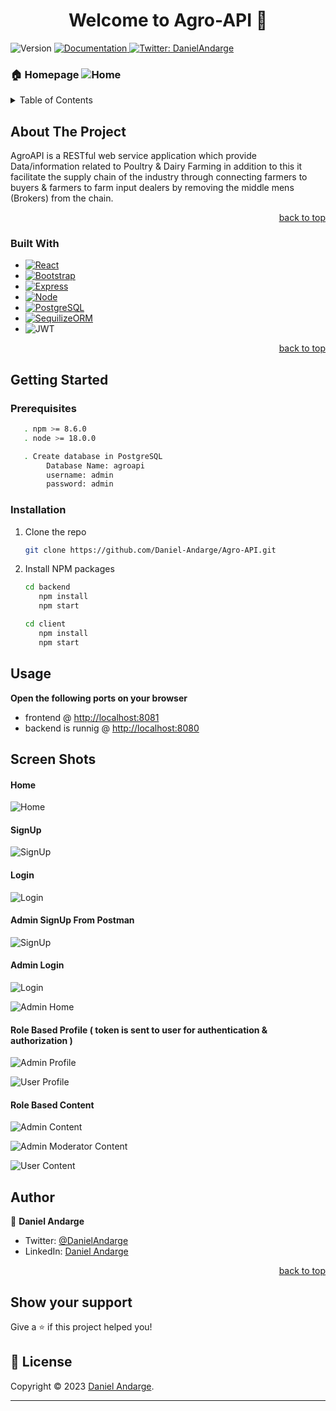 <h1 align="center">Welcome to Agro-API 👋</h1>
<p>
  <img alt="Version" src="https://img.shields.io/badge/version-1.0-blue.svg?cacheSeconds=2592000" />
  <a href="y" target="_blank">
    <img alt="Documentation" src="https://img.shields.io/badge/documentation-yes-brightgreen.svg" />
  </a>
<!--   <a href="DanielAndarge" target="_blank">
    <img alt="License:" src="https://img.shields.io/badge/License-y-yellow.svg" />
  </a> -->
  <a href="https://twitter.com/DanielAndarge" target="_blank">
    <img alt="Twitter: DanielAndarge" src="https://img.shields.io/twitter/follow/DanielAndarge.svg?style=social" />
  </a>
</p>

### 🏠 Homepage ![Home](images/Home.png?raw=true)

<!-- TABLE OF CONTENTS -->
<details>
  <summary>Table of Contents</summary>
  <ol>
    <li>
      <a href="#about-the-project">About The Project</a>
      <ul>
        <li><a href="#built-with">Built With</a></li>
      </ul>
    </li>
    <li>
      <a href="#getting-started">Getting Started</a>
      <ul>
        <li><a href="#prerequisites">Prerequisites</a></li>
        <li><a href="#installation">Installation</a></li>
      </ul>
    </li>
    <li><a href="#usage">Usage</a></li>
    <li><a href="#Screen Shots">Screen Shots</a></li>
    <li><a href="#Author">Author</a></li>
        <li><a href="#Show your support">Show your support</a></li>
    <li><a href="#license">License</a></li>
  </ol>
</details>

<!-- ABOUT THE PROJECT -->

## About The Project

<!--
### Agro-API -->

AgroAPI is a RESTful web service application which provide Data/information related to Poultry & Dairy Farming in addition to this it facilitate the supply chain of the industry through connecting farmers to buyers & farmers to farm input dealers by removing the middle mens (Brokers) from the chain.

<p align="right"><a href="#readme-top">back to top</a></p>

### Built With

- [![React][React.js]][React-url]
- [![Bootstrap][Bootstrap.com]][Bootstrap-url]
- [![Express][Express.js]][Express-url]
- [![Node][Node.js]][Node-url]
- [![PostgreSQL][PostgreSQL]][PostgreSQL-url]
- [![SequilizeORM][SequilizeORM]][Sequilize-url]
- ![JWT](https://img.shields.io/badge/JWT-black?style=for-the-badge&logo=JSON%20web%20tokens)

<p align="right"><a href="#readme-top">back to top</a></p>

<!--### ✨ [Demo](y) -->

## Getting Started

### Prerequisites

```sh
   . npm >= 8.6.0
   . node >= 18.0.0

   . Create database in PostgreSQL
        Database Name: agroapi
        username: admin
        password: admin
```

### Installation

1. Clone the repo
   ```sh
   git clone https://github.com/Daniel-Andarge/Agro-API.git
   ```
2. Install NPM packages

   ```sh
   cd backend
      npm install
      npm start

   cd client
      npm install
      npm start
   ```

## Usage

**Open the following ports on your browser**

- frontend @ [http://localhost:8081](http://localhost:8081)
- backend is runnig @ [http://localhost:8080](http://localhost:8080)

## Screen Shots

#### Home

![Home](images/Home.png?raw=true)

#### SignUp

![SignUp ](images/signup.png?raw=true)

#### Login

![Login](images/login.png?raw=true)


#### Admin SignUp From Postman 

![SignUp ](images/admin_Signup.png?raw=true)

#### Admin Login

![Login](images/AdminLogin.png?raw=true)

![Admin Home](images/adminHome.png?raw=true) 

#### Role Based Profile ( token is sent to user for authentication & authorization )

![Admin Profile](images/adminBoard.png?raw=true)

![User Profile](images/Role_Based_Profile.png?raw=true)

#### Role Based Content

![Admin Content](images/admin2.png?raw=true)

![Admin Moderator Content](images/admin3.png?raw=true)

![User Content](images/Role_Based_Content.png?raw=true)

## Author

👤 **Daniel Andarge**

- Twitter: [@DanielAndarge](https://twitter.com/DanielAndarge)
- LinkedIn: [Daniel Andarge](https://www.linkedin.com/in/danielandarge/)

<p align="right"><a href="#readme-top">back to top</a></p>

## Show your support

Give a ⭐️ if this project helped you!

## 📝 License

Copyright © 2023 [Daniel Andarge](https://github.com/Daniel-Andarge).

---

<!-- MARKDOWN LINKS & IMAGES -->

[contributors-shield]: https://img.shields.io/github/contributors/github_username/repo_name.svg?style=for-the-badge
[contributors-url]: https://github.com/github_username/repo_name/graphs/contributors
[forks-shield]: https://img.shields.io/github/forks/github_username/repo_name.svg?style=for-the-badge
[forks-url]: https://github.com/github_username/repo_name/network/members
[stars-shield]: https://img.shields.io/github/stars/github_username/repo_name.svg?style=for-the-badge
[stars-url]: https://github.com/github_username/repo_name/stargazers
[issues-shield]: https://img.shields.io/github/issues/github_username/repo_name.svg?style=for-the-badge
[issues-url]: https://github.com/github_username/repo_name/issues
[license-shield]: https://img.shields.io/github/license/github_username/repo_name.svg?style=for-the-badge
[license-url]: https://github.com/github_username/repo_name/blob/master/LICENSE.txt
[linkedin-shield]: https://img.shields.io/badge/-LinkedIn-black.svg?style=for-the-badge&logo=linkedin&colorB=555
[linkedin-url]: https://linkedin.com/in/linkedin_username
[product-screenshot]: images/screenshot.png
[Express.js]: https://img.shields.io/badge/Express.js-404D59?style=for-the-badge
[Express-url]: https://expressjs.com
[React.js]: https://img.shields.io/badge/React-20232A?style=for-the-badge&logo=react&logoColor=61DAFB
[React-url]: https://reactjs.org/
[Node.js]: https://img.shields.io/badge/Node.js-43853D?style=for-the-badge&logo=node.js&logoColor=white
[Node-url]: nodejs.org
[Bootstrap.com]: https://img.shields.io/badge/Bootstrap-563D7C?style=for-the-badge&logo=bootstrap&logoColor=white
[Bootstrap-url]: https://getbootstrap.com
[PostgreSQL]: https://img.shields.io/badge/PostgreSQL-316192?style=for-the-badge&logo=postgresql&logoColor=white
[PostgreSQL-url]: https://www.postgresql.org
[SequilizeORM]: https://img.shields.io/badge/Sequelize-52B0E7?style=for-the-badge&logo=Sequelize&logoColor=white
[Sequilize-url]: https://sequelize.org
